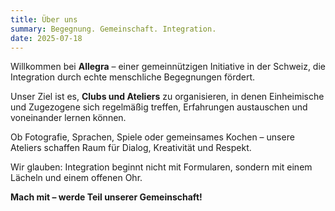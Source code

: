 ```yaml
---
title: Über uns
summary: Begegnung. Gemeinschaft. Integration.
date: 2025-07-18
---
```


Willkommen bei **Allegra** – einer gemeinnützigen Initiative in der Schweiz, die Integration durch echte menschliche Begegnungen fördert.

Unser Ziel ist es, **Clubs und Ateliers** zu organisieren, in denen Einheimische und Zugezogene sich regelmäßig treffen, Erfahrungen austauschen und voneinander lernen können.

Ob Fotografie, Sprachen, Spiele oder gemeinsames Kochen – unsere Ateliers schaffen Raum für Dialog, Kreativität und Respekt.

Wir glauben: Integration beginnt nicht mit Formularen, sondern mit einem Lächeln und einem offenen Ohr.

**Mach mit – werde Teil unserer Gemeinschaft!**

